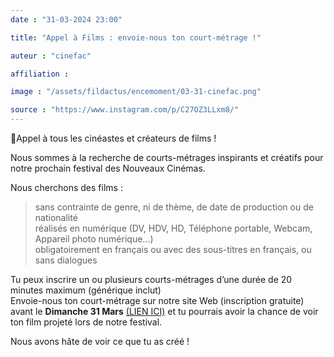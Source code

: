 ```yaml
---
date : "31-03-2024 23:00"

title: "Appel à Films : envoie-nous ton court-métrage !"

auteur : "cinefac" 

affiliation : 

image : "/assets/fildactus/encemoment/03-31-cinefac.png"

source : "https://www.instagram.com/p/C27OZ3LLxm8/"
---
```


📢Appel à tous les cinéastes et créateurs de films !

Nous sommes à la recherche de courts-métrages inspirants et créatifs pour notre prochain festival des Nouveaux Cinémas.

Nous cherchons des films :  
> sans contrainte de genre, ni de thème, de date de production ou de nationalité  
> réalisés en numérique (DV, HDV, HD, Téléphone portable, Webcam, Appareil photo numérique...)  
> obligatoirement en français ou avec des sous-titres en français, ou sans dialogues

Tu peux inscrire un ou plusieurs courts-métrages d’une durée de 20 minutes maximum (générique inclut)  
Envoie-nous ton court-métrage sur notre site Web (inscription gratuite) avant le __Dimanche 31 Mars__ [(LIEN ICI)](http://www.cinefac.fr/ap.asp?EvID=455) et tu pourrais avoir la chance de voir ton film projeté lors de notre festival.

Nous avons hâte de voir ce que tu as créé !